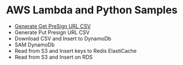 # AWS Lambda and Python Samples

<ul>
  <li><a href="./generate-get-presign-url-csv">Generate Get PreSign URL CSV</a></li>
<li>Generate Put Presign URL CSV</li>
<li>Download CSV and Insert to DynamoDb</li>
<li>SAM DynamoDb</li>
<li>Read from S3 and Insert keys to Redis ElastiCache</li>
<li>Read from S3 and Insert on RDS</li>
</u>
